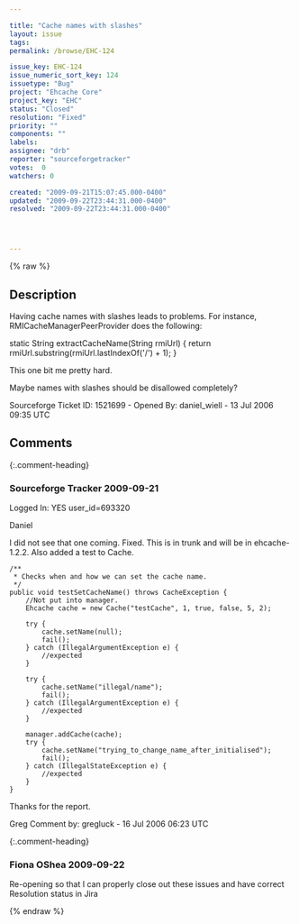 ```yaml
---

title: "Cache names with slashes"
layout: issue
tags: 
permalink: /browse/EHC-124

issue_key: EHC-124
issue_numeric_sort_key: 124
issuetype: "Bug"
project: "Ehcache Core"
project_key: "EHC"
status: "Closed"
resolution: "Fixed"
priority: ""
components: ""
labels: 
assignee: "drb"
reporter: "sourceforgetracker"
votes:  0
watchers: 0

created: "2009-09-21T15:07:45.000-0400"
updated: "2009-09-22T23:44:31.000-0400"
resolved: "2009-09-22T23:44:31.000-0400"




---
```


{% raw %}

## Description

<div markdown="1" class="description">

Having cache names with slashes leads to problems. For
instance, RMICacheManagerPeerProvider does the following:

static String extractCacheName(String rmiUrl) \{
    return rmiUrl.substring(rmiUrl.lastIndexOf('/') + 1);
\}

This one bit me pretty hard.

Maybe names with slashes should be disallowed completely?




Sourceforge Ticket ID: 1521699 - Opened By: daniel\_wiell - 13 Jul 2006 09:35 UTC

</div>

## Comments


{:.comment-heading}
### **Sourceforge Tracker** <span class="date">2009-09-21</span>

<div markdown="1" class="comment">

Logged In: YES 
user\_id=693320

Daniel

I did not see that one coming. Fixed. This is in trunk and will be in 
ehcache-1.2.2. Also added a test to Cache.

    /**
     * Checks when and how we can set the cache name.
     */
    public void testSetCacheName() throws CacheException {
        //Not put into manager.
        Ehcache cache = new Cache("testCache", 1, true, false, 5, 2);

        try {
            cache.setName(null);
            fail();
        } catch (IllegalArgumentException e) {
            //expected
        }

        try {
            cache.setName("illegal/name");
            fail();
        } catch (IllegalArgumentException e) {
            //expected
        }

        manager.addCache(cache);
        try {
            cache.setName("trying_to_change_name_after_initialised");
            fail();
        } catch (IllegalStateException e) {
            //expected
        }
    }


Thanks for the report.

Greg
Comment by: gregluck - 16 Jul 2006 06:23 UTC

</div>


{:.comment-heading}
### **Fiona OShea** <span class="date">2009-09-22</span>

<div markdown="1" class="comment">

Re-opening so that I can properly close out these issues and have correct Resolution status in Jira

</div>



{% endraw %}
